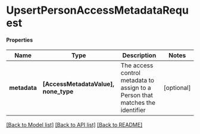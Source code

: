 # UpsertPersonAccessMetadataRequest

#### Properties
Name | Type | Description | Notes
------------ | ------------- | ------------- | -------------
**metadata** | **[AccessMetadataValue], none_type** | The access control metadata to assign to a Person that matches the identifier | [optional] 

[[Back to Model list]](../README.md#documentation-for-models) [[Back to API list]](../README.md#documentation-for-api-endpoints) [[Back to README]](../README.md)

